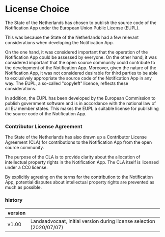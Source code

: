 # License Choice

The State of the Netherlands has chosen to publish the source code of the Notification App under the European Union Public License (EUPL).

This was because the State of the Netherlands had a few relevant considerations when developing the Notification App. 

On the one hand, it was considered important that the operation of the Notification App could be assessed by everyone. On the other hand, it was considered important that the open source community could contribute to the development of the Notification App. Moreover, given the nature of the Notification App, it was not considered desirable for third parties to be able to exclusively appropriate the source code of the Notification App in any way. The EUPL, a so-called "copyleft" licence, reflects these considerations.

In addition, the EUPL has been developed by the European Commission to publish government software and is in accordance with the national law of all EU member states. This makes the EUPL a suitable license for publishing the source code of the Notification App.

### Contributor License Agreement

The State of the Netherlands has also drawn up a Contributor License Agreement (CLA) for contributions to the Notification App from the open source community. 

The purpose of the CLA is to provide clarity about the allocation of intellectual property rights in the Notification App. The CLA itself is licensed under a CC0 license. 

By explicitly agreeing on the terms for the contribution to the Notification App, potential disputes about intellectual property rights are prevented as much as possible.

### history

| version |            |
|---------|------------|
| v1.00   | Landsadvocaat, initial version during license selection (2020/07/07) |



